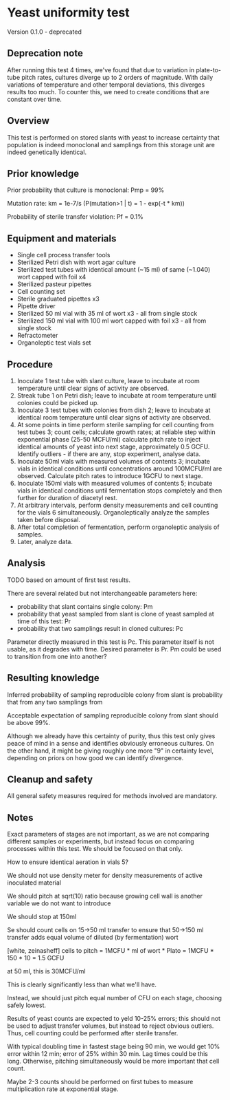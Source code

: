# Yeast uniformity test

Version 0.1.0 - deprecated

## Deprecation note

After running this test 4 times, we've found that due to variation in plate-to-tube pitch rates, cultures diverge up to 2 orders of magnitude. With daily variations of temperature and other temporal deviations, this diverges results too much. To counter this, we need to create conditions that are constant over time.

## Overview

This test is performed on stored slants with yeast to increase certainty that population is indeed monoclonal and samplings from this storage unit are indeed genetically identical.

## Prior knowledge

Prior probability that culture is monoclonal: Pmp = 99%

Mutation rate: km = 1e-7/s (P(mutation>1 | t) = 1 - exp(-t * km))

Probability of sterile transfer violation: Pf = 0.1%

## Equipment and materials

- Single cell process transfer tools
- Sterilized Petri dish with wort agar culture
- Sterilized test tubes with identical amount (~15 ml) of same (~1.040) wort capped with foil x4
- Sterilized pasteur pipettes
- Cell counting set
- Sterile graduated pipettes x3
- Pipette driver
- Sterilized 50 ml vial with 35 ml of wort x3 - all from single stock
- Sterilized 150 ml vial with 100 ml wort capped with foil x3 - all from single stock
- Refractometer
- Organoleptic test vials set

## Procedure

1. Inoculate 1 test tube with slant culture, leave to incubate at room temperature until clear signs of activity are observed.
2. Streak tube 1 on Petri dish; leave to incubate at room temperature until colonies could be picked up.
3. Inoculate 3 test tubes with colonies from dish 2; leave to incubate at identical room temperature until clear signs of activity are observed.
4. At some points in time perform sterile sampling for cell counting from test tubes 3; count cells; calculate growth rates; at reliable step within exponential phase (25-50 MCFU/ml) calculate pitch rate to inject identical amounts of yeast into next stage, approximately 0.5 GCFU. Identify outliers - if there are any, stop experiment, analyse data.
5. Inoculate 50ml vials with measured volumes of contents 3; incubate vials in identical conditions until concentrations around 100MCFU/ml are observed. Calculate pitch rates to introduce 1GCFU to next stage.
5. Inoculate 150ml vials with measured volumes of contents 5; incubate vials in identical conditions until fermentation stops completely and then further for duration of diacetyl rest.
6. At arbitrary intervals, perform density measurements and cell counting for the vials 6 simultaneously. Organoleptically analyze the samples taken before disposal.
7. After total completion of fermentation, perform organoleptic analysis of samples.
8. Later, analyze data.

## Analysis

TODO based on amount of first test results.

There are several related but not interchangeable parameters here:
- probability that slant contains single colony: Pm
- probability that yeast sampled from slant is clone of yeast sampled at time of this test: Pr
- probability that two samplings result in cloned cultures: Pc

Parameter directly measured in this test is Pc. This parameter itself is not usable, as it degrades with time. Desired parameter is Pr. Pm could be used to transition from one into another?

## Resulting knowledge

Inferred probability of sampling reproducible colony from slant is probability that from any two samplings from 

Acceptable expectation of sampling reproducible colony from slant should be above 99%.

Although we already have this certainty of purity, thus this test only gives peace of mind in a sense and identifies obviously erroneous cultures. On the other hand, it might be giving roughly one more "9" in certainty level, depending on priors on how good we can identify divergence.

## Cleanup and safety

All general safety measures required for methods involved are mandatory.

## Notes

Exact parameters of stages are not important, as we are not comparing different samples or experiments, but instead focus on comparing processes within this test. We should be focused on that only.

How to ensure identical aeration in vials 5?

We should not use density meter for density measurements of active inoculated material

We should pitch at sqrt(10) ratio because growing cell wall is another variable we do not want to introduce

We should stop at 150ml

Se should count cells on 15->50 ml transfer to ensure that 50->150 ml transfer adds equal volume of diluted (by fermentation) wort

[white, zeinasheff]
cells to pitch = 1MCFU * ml of wort * Plato = 1MCFU * 150 * 10 = 1.5 GCFU

at 50 ml, this is 30MCFU/ml

This is clearly significantly less than what we'll have.

Instead, we should just pitch equal number of CFU on each stage, choosing safely lowest.



Results of yeast counts are expected to yeld 10-25% errors; this should not be used to adjust transfer volumes, but instead to reject obvious outliers. Thus, cell counting could be performed after sterile transfer.

With typical doubling time in fastest stage being 90 min, we would get 10% error within 12 min; error of 25% within 30 min. Lag times could be this long. Otherwise, pitching simultaneously would be more important that cell count.

Maybe 2-3 counts should be performed on first tubes to measure multiplication rate at exponential stage.

